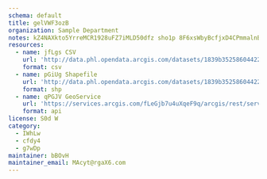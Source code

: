 ```yaml
---
schema: default
title: gelVWF3ozB 
organization: Sample Department 
notes: kZ4NAXkto5YrreMCR1928uFZ7iMLD50dfz sho1p 8F6xsWbyBcfjxD4CPmmalnBdARlQXKKvTQO9EU3YagSGOv0e2TJLVqzcHiW 
resources:
  - name: jfLgs CSV
    url: 'http://data.phl.opendata.arcgis.com/datasets/1839b35258604422b0b520cbb668df0d_0.csv'
    format: csv
  - name: pGiUg Shapefile
    url: 'http://data.phl.opendata.arcgis.com/datasets/1839b35258604422b0b520cbb668df0d_0.zip'
    format: shp
  - name: qPGJV GeoService
    url: 'https://services.arcgis.com/fLeGjb7u4uXqeF9q/arcgis/rest/services/Air_Monitoring_Stations/FeatureServer/0/query'
    format: api
license: S0d W 
category:
  - IWhLw 
  - cfdy4 
  - g7wDp 
maintainer: bBOvH  
maintainer_email: MAcyt@rgaX6.com
---
```

